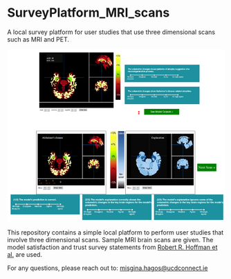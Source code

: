 # SurveyPlatform_MRI_scans
A local survey platform for user studies that use three dimensional scans such as MRI and PET.

![Platform snapshot](https://github.com/Msgun/SurveyPlatform_MRI_scans/blob/main/diagnosis_task-and_model_results_snapshot.PNG)

This repository contains a simple local platform to perform user studies that involve three dimensional scans. Sample MRI brain scans are given. The model satisfaction and trust survey statements from [Robert R. Hoffman et al.](https://arxiv.org/abs/1812.04608) are used.

For any questions, please reach out to: misgina.hagos@ucdconnect.ie